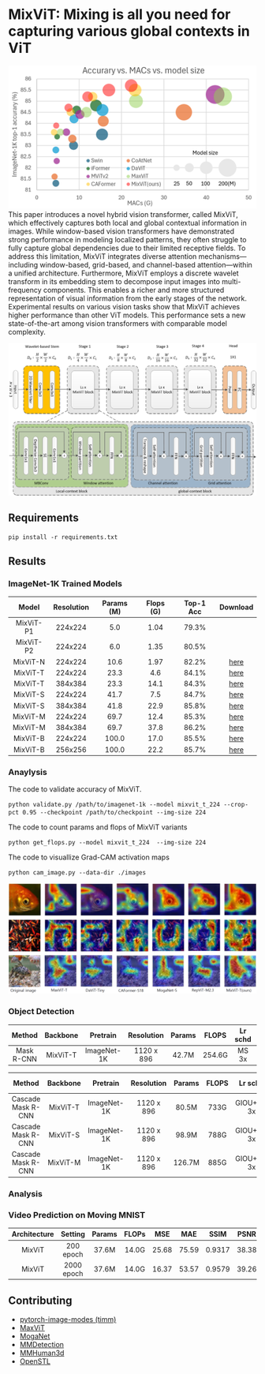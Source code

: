 # MixViT: Mixing is all you need for capturing various global contexts in ViT

![Acc](./fig1.png)
This paper introduces a novel hybrid vision transformer, called MixViT, which effectively captures both local and global contextual information in images. While window-based vision transformers have demonstrated strong performance in modeling localized patterns, they often struggle to fully capture global dependencies due to their limited receptive fields. To address this limitation, MixViT integrates diverse attention mechanisms—including window-based, grid-based, and channel-based attention—within a unified architecture. Furthermore, MixViT employs a discrete wavelet transform in its embedding stem to decompose input images into multi-frequency components. This enables a richer and more structured representation of visual information from the early stages of the network. Experimental results on various vision tasks show that MixViT achieves higher performance than other ViT models. This performance sets a new state-of-the-art among vision transformers with comparable model complexity. 

![Model](./fig3.png)

## Requirements

```
pip install -r requirements.txt
```

## Results

### ImageNet-1K Trained Models

|   Model   | Resolution | Params (M) | Flops (G) | Top-1 Acc | Download |
| :-------: | :--------: | :--------: | :-------: | :-------: | :------: |
| MixViT-P1 |   224x224  |     5.0    |    1.04   |   79.3%   |          |
| MixViT-P2 |   224x224  |     6.0    |    1.35   |   80.5%   |          |
| MixViT-N  |   224x224  |    10.6    |    1.97   |   82.2%   | [here](https://drive.google.com/file/d/12B2cATh5tiPz6Oh1Ww3ozv6Cf3ApDyCo/view?usp=sharing)    |
| MixViT-T  |   224x224  |    23.3    |    4.6    |   84.1%   | [here](https://drive.google.com/file/d/1i5XdYL0hav53-Avq3pzkEyuuL3QwpcLm/view?usp=drive_link) |
| MixViT-T  |   384x384  |    23.3    |   14.1    |   84.3%   | [here](https://drive.google.com/file/d/11_uCAT4oq7d-cg4B-A73UT1MSwypo9k9/view?usp=drive_link) |
| MixViT-S  |   224x224  |    41.7    |    7.5    |   84.7%   | [here](https://drive.google.com/file/d/1H7jGSuBTLOiKPABwzq1VtEq_OPovnhYj/view?usp=drive_link) |
| MixViT-S  |   384x384  |    41.8    |   22.9    |   85.8%   | [here](https://drive.google.com/file/d/1RXZ3_oSDCvaG5KadN5HcDWT65mLU5m4o/view?usp=drive_link) |
| MixViT-M  |   224x224  |    69.7    |   12.4    |   85.3%   | [here](https://drive.google.com/file/d/16nwhpTxG_16SVYHyJNHMO4oeUZ8QDLun/view?usp=drive_link) |
| MixViT-M  |   384x384  |    69.7    |   37.8    |   86.2%   | [here](https://drive.google.com/file/d/19RTQ21KJ316ROlx-txfAqf67lQNdFCjj/view?usp=drive_link) |
| MixViT-B  |   224x224  |   100.0    |   17.0    |   85.5%   | [here](https://drive.google.com/file/d/1N9I-3_Kjbgx3Az5bIgwdDnjK0FIISh1S/view?usp=sharing) |
| MixViT-B  |   256x256  |   100.0    |   22.2    |   85.7%   | [here](https://drive.google.com/file/d/1AP_svEW7DSVxkHickuBvScIFYOFrSAwy/view?usp=sharing) |

### Anaylysis 
The code to validate accuracy of MixViT.
```shell
python validate.py /path/to/imagenet-1k --model mixvit_t_224 --crop-pct 0.95 --checkpoint /path/to/checkpoint --img-size 224
```

The code to count params and flops of MixViT variants
```shell
python get_flops.py --model mixvit_t_224  --img-size 224
```

The code to visuallize Grad-CAM activation maps
```shell
python cam_image.py --data-dir ./images 
```
![cam_image](./fig2.png)

### Object Detection
|   Method   | Backbone |   Pretrain  | Resolution | Params | FLOPS  | Lr schd | box mAP | AP50 | AP75 | mask mAP | AP50 | AP75 | Download |
| :--------: | :------: | :---------: | :--------: | :----: | :----: | :-----: | :-----: | :--: | :--: | :------: | :--: | :--: | :------: |
| Mask R-CNN | MixViT-T | ImageNet-1K | 1120 x 896 |  42.7M | 254.6G |  MS 3x  |   48.6  | 70.6 | 53.6 |   43.7   | 67.6 | 47.2 | [here](https://drive.google.com/file/d/1h0E4pVdz3QOiT_5eg46FPd5kc7Yr3NBt/view?usp=drive_link) |

|       Method       | Backbone |   Pretrain  | Resolution | Params | FLOPS |  Lr schd   | box mAP | AP50 | AP75 | mask mAP | AP50 | AP75 | Download |
| :----------------: | :------: | :---------: | :--------: | :----: | :---: | :--------: | :-----: | :--: | :--: | :------: | :--: | :--: | :------: |
| Cascade Mask R-CNN | MixViT-T | ImageNet-1K | 1120 x 896 |  80.5M |  733G | GIOU+MS 3x |  52.3   | 71.1 | 56.6 |  45.2    | 68.4 | 49.0 | [here](https://drive.google.com/file/d/1XS2FZre0QcdbC4teWoDZBt9IDOvBjJfu/view?usp=drive_link) |
| Cascade Mask R-CNN | MixViT-S | ImageNet-1K | 1120 x 896 |  98.9M |  788G | GIOU+MS 3x |  53.2   | 72.2 | 57.9 |  46.0    | 69.6 | 49.9 | [here](https://drive.google.com/file/d/1QvN5exdoPUH-aseNuf2oBudX5RbbKWrs/view?usp=drive_link) |
| Cascade Mask R-CNN | MixViT-M | ImageNet-1K | 1120 x 896 | 126.7M |  885G | GIOU+MS 3x |  53.6   | 72.4 | 58.2 |  46.4    | 69.8 | 50.5 | [here](https://drive.google.com/file/d/1521Uu4TtgDfMaVdH2cIEtya_8L0Xu0YS/view?usp=drive_link) |


### Analysis


### Video Prediction on Moving MNIST
| Architecture |   Setting  | Params | FLOPs |  MSE  |  MAE  |  SSIM  |  PSNR | Download |
| :----------: | :--------: | :----: | :---: | :---: | :---: | :----: | :---: | :------: |
|   MixViT     |  200 epoch |  37.6M | 14.0G | 25.68 | 75.59 | 0.9317 | 38.38 | [here](https://drive.google.com/file/d/1yAO4uUK1H9ir9BuR3GYb3roiuz2RZr54/view?usp=drive_link) |
|   MixViT     | 2000 epoch |  37.6M | 14.0G | 16.37 | 53.57 | 0.9579 | 39.26 | [here](https://drive.google.com/file/d/1TZyKG5IfOzNArwJy6GJwdILiHZxSY0fW/view?usp=drive_link) |


## Contributing
- [pytorch-image-modes (timm)](https://github.com/huggingface/pytorch-image-models)
- [MaxViT](https://github.com/google-research/maxvit)
- [MogaNet](https://github.com/Westlake-AI/MogaNet) 
- [MMDetection](https://github.com/open-mmlab/mmdetection)
- [MMHuman3d](https://github.com/open-mmlab/mmhuman3d)
- [OpenSTL](https://github.com/chengtan9907/OpenSTL)
